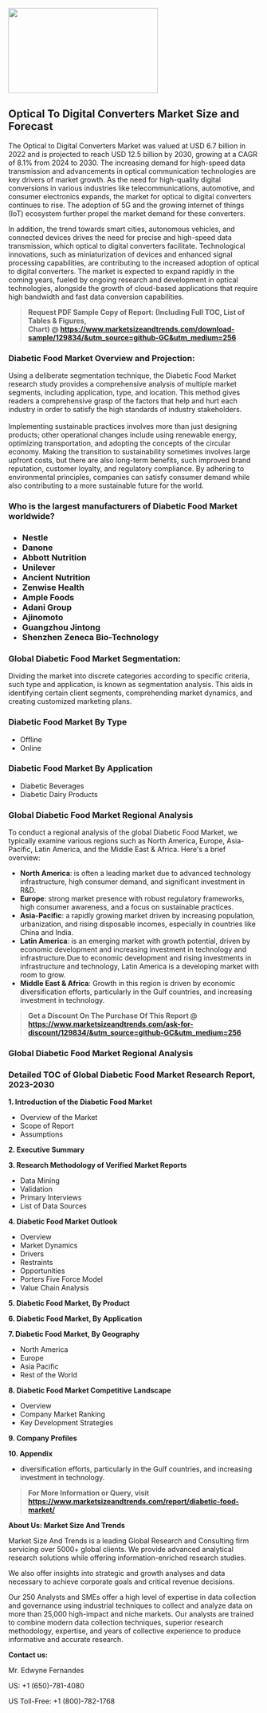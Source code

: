 <p><img class="alignnone size-medium wp-image-20088" src="https://ffe5etoiles.com/wp-content/uploads/2024/12/MST1-300x171.png" alt="" width="300" height="171" /></p><h2>Optical To Digital Converters Market Size and Forecast</h2><p>The Optical to Digital Converters Market was valued at USD 6.7 billion in 2022 and is projected to reach USD 12.5 billion by 2030, growing at a CAGR of 8.1% from 2024 to 2030. The increasing demand for high-speed data transmission and advancements in optical communication technologies are key drivers of market growth. As the need for high-quality digital conversions in various industries like telecommunications, automotive, and consumer electronics expands, the market for optical to digital converters continues to rise. The adoption of 5G and the growing internet of things (IoT) ecosystem further propel the market demand for these converters.</p><p>In addition, the trend towards smart cities, autonomous vehicles, and connected devices drives the need for precise and high-speed data transmission, which optical to digital converters facilitate. Technological innovations, such as miniaturization of devices and enhanced signal processing capabilities, are contributing to the increased adoption of optical to digital converters. The market is expected to expand rapidly in the coming years, fueled by ongoing research and development in optical technologies, alongside the growth of cloud-based applications that require high bandwidth and fast data conversion capabilities.</p></p><blockquote id="" class=""><strong>Request PDF Sample Copy of Report: (Including Full TOC, List of Tables &amp; Figures, Chart)&nbsp;@&nbsp;<strong><a href="https://www.marketsizeandtrends.com/download-sample/129834/&utm_source=github-GC&utm_medium=256" target="_blank">https://www.marketsizeandtrends.com/download-sample/129834/&utm_source=github-GC&utm_medium=256</a></strong></strong></blockquote><h3 id="" class="">Diabetic Food Market&nbsp;Overview and Projection:</h3><p id="" class="">Using a deliberate segmentation technique, the Diabetic Food Market research study provides a comprehensive analysis of multiple market segments, including application, type, and location. This method gives readers a comprehensive grasp of the factors that help and hurt each industry in order to satisfy the high standards of industry stakeholders. <br /> <br />Implementing sustainable practices involves more than just designing products; other operational changes include using renewable energy, optimizing transportation, and adopting the concepts of the circular economy. Making the transition to sustainability sometimes involves large upfront costs, but there are also long-term benefits, such improved brand reputation, customer loyalty, and regulatory compliance. By adhering to environmental principles, companies can satisfy consumer demand while also contributing to a more sustainable future for the world.</p><h3 id="" class="">Who is the largest manufacturers of&nbsp;Diabetic Food Market worldwide?</h3><h3 class=""><p><ul><li>Nestle </li><li> Danone </li><li> Abbott Nutrition </li><li> Unilever </li><li> Ancient Nutrition </li><li> Zenwise Health </li><li> Ample Foods </li><li> Adani Group </li><li> Ajinomoto </li><li> Guangzhou Jintong </li><li> Shenzhen Zeneca Bio-Technology</li></ul></p></h3><h3 id="" class="">Global&nbsp;Diabetic Food Market Segmentation:</h3><p id="" class="">Dividing the market into discrete categories according to specific criteria, such type and application, is known as segmentation analysis. This aids in identifying certain client segments, comprehending market dynamics, and creating customized marketing plans.</p><h3 id="" class="">Diabetic Food Market&nbsp;By Type</h3><p><p><ul><li>Offline </li><li> Online</p></li></ul></p></p><h3 id="" class="">Diabetic Food Market&nbsp;By Application</h3><p class=""><p><ul><li>Diabetic Beverages </li><li> Diabetic Dairy Products</li></ul></p></p><h3 id="" class="">Global Diabetic Food Market Regional Analysis</h3><p id="" class="">To conduct a regional analysis of the global Diabetic Food Market, we typically examine various regions such as North America, Europe, Asia-Pacific, Latin America, and the Middle East &amp; Africa. Here's a brief overview:</p><ul><li><strong>North America</strong>: is often a leading market due to advanced technology infrastructure, high consumer demand, and significant investment in R&amp;D.</li><li><strong>Europe</strong>: strong market presence with robust regulatory frameworks, high consumer awareness, and a focus on sustainable practices.</li><li><strong>Asia-Pacific</strong>: a rapidly growing market driven by increasing population, urbanization, and rising disposable incomes, especially in countries like China and India.</li><li><strong>Latin America</strong>: is an emerging market with growth potential, driven by economic development and increasing investment in technology and infrastructure.Due to economic development and rising investments in infrastructure and technology, Latin America is a developing market with room to grow.</li><li><strong>Middle East &amp; Africa</strong>: Growth in this region is driven by economic diversification efforts, particularly in the Gulf countries, and increasing investment in technology.</li></ul><blockquote id="" class=""><strong>Get a Discount On The Purchase Of This Report @ <strong><a href="https://www.marketsizeandtrends.com/ask-for-discount/129834/&utm_source=github-GC&utm_medium=256" target="_blank">https://www.marketsizeandtrends.com/ask-for-discount/129834/&utm_source=github-GC&utm_medium=256</a></strong></strong></blockquote><h3 id="" class="">Global Diabetic Food Market Regional Analysis</h3><h3 id="" class="">Detailed TOC of Global Diabetic Food Market Research Report, 2023-2030</h3><p id="" class=""><strong>1. Introduction of the Diabetic Food Market</strong></p><ul><li>Overview of the Market</li><li>Scope of Report</li><li>Assumptions</li></ul><p id="" class=""><strong>2. Executive Summary</strong></p><p id="" class=""><strong>3. Research Methodology of Verified Market Reports</strong></p><ul><li>Data Mining</li><li>Validation</li><li>Primary Interviews</li><li>List of Data Sources</li></ul><p id="" class=""><strong>4. Diabetic Food Market Outlook</strong></p><ul><li>Overview</li><li>Market Dynamics</li><li>Drivers</li><li>Restraints</li><li>Opportunities</li><li>Porters Five Force Model</li><li>Value Chain Analysis</li></ul><p id="" class=""><strong>5. Diabetic Food Market, By Product</strong></p><p id="" class=""><strong>6. Diabetic Food Market, By Application</strong></p><p id="" class=""><strong>7. Diabetic Food Market, By Geography</strong></p><ul><li>North America</li><li>Europe</li><li>Asia Pacific</li><li>Rest of the World</li></ul><p id="" class=""><strong>8. Diabetic Food Market Competitive Landscape</strong></p><ul><li>Overview</li><li>Company Market Ranking</li><li>Key Development Strategies</li></ul><p id="" class=""><strong>9. Company Profiles</strong></p><p id="" class=""><strong>10. Appendix</strong></p><ul><li>diversification efforts, particularly in the Gulf countries, and increasing investment in technology.</li></ul><blockquote id="" class=""><strong>For More Information or Query, visit <strong><strong><a href="https://www.marketsizeandtrends.com/report/diabetic-food-market/" target="_blank">https://www.marketsizeandtrends.com/report/diabetic-food-market/</a></strong></strong></strong></blockquote><p id="" class=""><strong>About Us: Market Size And Trends</strong></p><p id="" class="">Market Size And Trends is a leading Global Research and Consulting firm servicing over 5000+ global clients. We provide advanced analytical research solutions while offering information-enriched research studies.</p><p id="" class="">We also offer insights into strategic and growth analyses and data necessary to achieve corporate goals and critical revenue decisions.</p><p id="" class="">Our 250 Analysts and SMEs offer a high level of expertise in data collection and governance using industrial techniques to collect and analyze data on more than 25,000 high-impact and niche markets. Our analysts are trained to combine modern data collection techniques, superior research methodology, expertise, and years of collective experience to produce informative and accurate research.</p><p id="" class=""><strong>Contact us:</strong></p><p id="" class="">Mr. Edwyne Fernandes</p><p id="" class="">US: +1 (650)-781-4080</p><p id="" class="">US Toll-Free: +1 (800)-782-1768</p>

